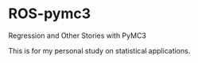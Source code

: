 # ROS-pymc3
Regression and Other Stories with PyMC3

This is for my personal study on statistical applications.
